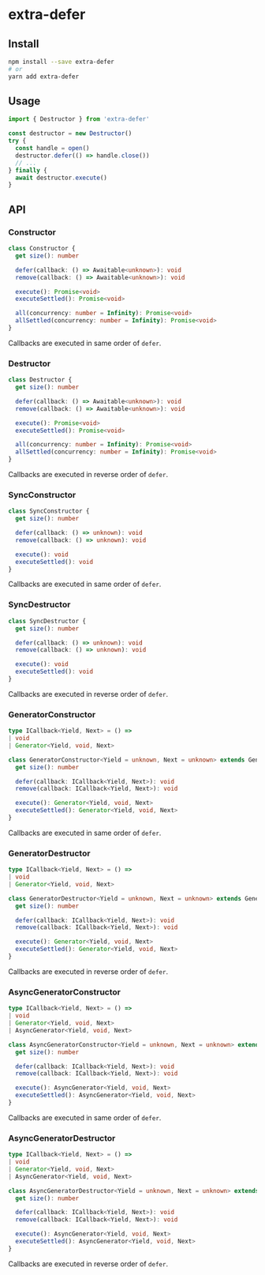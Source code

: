 # extra-defer
## Install
```sh
npm install --save extra-defer
# or
yarn add extra-defer
```

## Usage
```ts
import { Destructor } from 'extra-defer'

const destructor = new Destructor()
try {
  const handle = open()
  destructor.defer(() => handle.close())
  // ...
} finally {
  await destructor.execute()
}
```

## API
### Constructor
```ts
class Constructor {
  get size(): number

  defer(callback: () => Awaitable<unknown>): void
  remove(callback: () => Awaitable<unknown>): void

  execute(): Promise<void>
  executeSettled(): Promise<void>

  all(concurrency: number = Infinity): Promise<void>
  allSettled(concurrency: number = Infinity): Promise<void>
}
```

Callbacks are executed in same order of `defer`.

### Destructor
```ts
class Destructor {
  get size(): number

  defer(callback: () => Awaitable<unknown>): void
  remove(callback: () => Awaitable<unknown>): void

  execute(): Promise<void>
  executeSettled(): Promise<void>

  all(concurrency: number = Infinity): Promise<void>
  allSettled(concurrency: number = Infinity): Promise<void>
}
```

Callbacks are executed in reverse order of `defer`.

### SyncConstructor
```ts
class SyncConstructor {
  get size(): number

  defer(callback: () => unknown): void
  remove(callback: () => unknown): void

  execute(): void
  executeSettled(): void
}
```

Callbacks are executed in same order of `defer`.

### SyncDestructor
```ts
class SyncDestructor {
  get size(): number

  defer(callback: () => unknown): void
  remove(callback: () => unknown): void

  execute(): void
  executeSettled(): void
}
```

Callbacks are executed in reverse order of `defer`.

### GeneratorConstructor
```ts
type ICallback<Yield, Next> = () =>
| void
| Generator<Yield, void, Next>

class GeneratorConstructor<Yield = unknown, Next = unknown> extends GeneratorExecutor<Yield, Next> {
  get size(): number

  defer(callback: ICallback<Yield, Next>): void
  remove(callback: ICallback<Yield, Next>): void

  execute(): Generator<Yield, void, Next>
  executeSettled(): Generator<Yield, void, Next>
}
```

Callbacks are executed in same order of `defer`.

### GeneratorDestructor
```ts
type ICallback<Yield, Next> = () =>
| void
| Generator<Yield, void, Next>

class GeneratorDestructor<Yield = unknown, Next = unknown> extends GeneratorExecutor<Yield, Next> {
  get size(): number

  defer(callback: ICallback<Yield, Next>): void
  remove(callback: ICallback<Yield, Next>): void

  execute(): Generator<Yield, void, Next>
  executeSettled(): Generator<Yield, void, Next>
}
```

Callbacks are executed in reverse order of `defer`.

### AsyncGeneratorConstructor
```ts
type ICallback<Yield, Next> = () =>
| void
| Generator<Yield, void, Next>
| AsyncGenerator<Yield, void, Next>

class AsyncGeneratorConstructor<Yield = unknown, Next = unknown> extends AsyncGeneratorExecutor<Yield, Next> {
  get size(): number

  defer(callback: ICallback<Yield, Next>): void
  remove(callback: ICallback<Yield, Next>): void

  execute(): AsyncGenerator<Yield, void, Next>
  executeSettled(): AsyncGenerator<Yield, void, Next>
}
```

Callbacks are executed in same order of `defer`.

### AsyncGeneratorDestructor
```ts
type ICallback<Yield, Next> = () =>
| void
| Generator<Yield, void, Next>
| AsyncGenerator<Yield, void, Next>

class AsyncGeneratorDestructor<Yield = unknown, Next = unknown> extends AsyncGeneratorExecutor<Yield, Next> {
  get size(): number

  defer(callback: ICallback<Yield, Next>): void
  remove(callback: ICallback<Yield, Next>): void

  execute(): AsyncGenerator<Yield, void, Next>
  executeSettled(): AsyncGenerator<Yield, void, Next>
}
```

Callbacks are executed in reverse order of `defer`.
